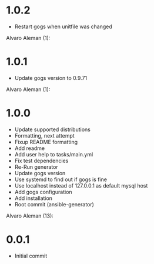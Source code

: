 # 1.0.2


* Restart gogs when unitfile was changed

Alvaro Aleman (1):
# 1.0.1


* Update gogs version to 0.9.71

Alvaro Aleman (1):
# 1.0.0


* Update supported distributions
* Formatting, next attempt
* Fixup README formatting
* Add readme
* Add user help to tasks/main.yml
* Fix test dependencies
* Re-Run generator
* Update gogs version
* Use systemd to find out if gogs is fine
* Use localhost instead of 127.0.0.1 as default mysql host
* Add gogs configuration
* Add installation
* Root commit (ansible-generator)

Alvaro Aleman (13):
# 0.0.1

* Initial commit


<!-- vim: set nofen ts=4 sw=4 et: -->
